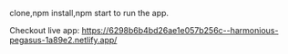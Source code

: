 clone,npm install,npm start to run the app.

Checkout live app:
https://6298b6b4bd26ae1e057b256c--harmonious-pegasus-1a89e2.netlify.app/
